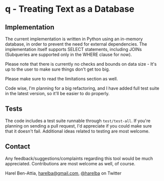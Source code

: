 # q - Treating Text as a Database 

## Implementation 

The current implementation is written in Python using an in-memory database, in order to prevent the need for external dependencies. The implementation itself supports SELECT statements, including JOINs (Subqueries are supported only in the WHERE clause for now).

Please note that there is currently no checks and bounds on data size - It's up to the user to make sure things don't get too big.

Please make sure to read the limitations section as well.

Code wise, I'm planning for a big refactoring, and I have added full test suite in the latest version, so it'll be easier to do properly.

## Tests

The code includes a test suite runnable through `test/test-all`. If you're planning on sending a pull request, I'd appreciate if you could make sure that it doesn't fail. Additional ideas related to testing are most welcome.

## Contact
Any feedback/suggestions/complaints regarding this tool would be much appreciated. Contributions are most welcome as well, of course.

Harel Ben-Attia, harelba@gmail.com, [@harelba](https://twitter.com/harelba) on Twitter

